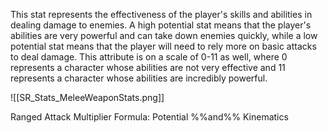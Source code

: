 This stat represents the effectiveness of the player's skills and abilities in dealing damage to enemies. A high potential stat means that the player's abilities are very powerful and can take down enemies quickly, while a low potential stat means that the player will need to rely more on basic attacks to deal damage.
This attribute is on a scale of 0-11 as well, where 0 represents a character whose abilities are not very effective and 11 represents a character whose abilities are incredibly powerful.

![[SR_Stats_MeleeWeaponStats.png]]

Ranged Attack Multiplier Formula: Potential %%and%% Kinematics